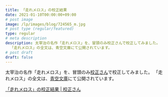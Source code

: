 ```yaml
---
title: 「走れメロス」の校正結果
date: 2021-01-10T00:00:00+09:00
# post image
image: /lp/images/blog/724565_m.jpg
# post type (regular/featured)
type: regular
# meta description
description: 太宰治の名作「走れメロス」を、冒頭のみ校正さんで校正してみました。
  「走れメロス」の全文は、青空文庫にて公開されています。
# post draft
draft: false
---
```


太宰治の名作「走れメロス」を、冒頭のみ[校正さん](https://kohsei-san.hata6502.com/lp/)で校正してみました。
「走れメロス」の全文は、[青空文庫](https://www.aozora.gr.jp/cards/000035/files/1567_14913.html)にて公開されています。

[「走れメロス」の校正結果 | 校正さん](https://kohsei-san.hata6502.com/?text=%E3%80%80%E3%83%A1%E3%83%AD%E3%82%B9%E3%81%AF%E6%BF%80%E6%80%92%E3%81%97%E3%81%9F%E3%80%82%E5%BF%85%E3%81%9A%E3%80%81%E3%81%8B%E3%81%AE%E9%82%AA%E6%99%BA%E6%9A%B4%E8%99%90%E3%81%AE%E7%8E%8B%E3%82%92%E9%99%A4%E3%81%8B%E3%81%AA%E3%81%91%E3%82%8C%E3%81%B0%E3%81%AA%E3%82%89%E3%81%AC%E3%81%A8%E6%B1%BA%E6%84%8F%E3%81%97%E3%81%9F%E3%80%82%E3%83%A1%E3%83%AD%E3%82%B9%E3%81%AB%E3%81%AF%E6%94%BF%E6%B2%BB%E3%81%8C%E3%82%8F%E3%81%8B%E3%82%89%E3%81%AC%E3%80%82%E3%83%A1%E3%83%AD%E3%82%B9%E3%81%AF%E3%80%81%E6%9D%91%E3%81%AE%E7%89%A7%E4%BA%BA%E3%81%A7%E3%81%82%E3%82%8B%E3%80%82%E7%AC%9B%E3%82%92%E5%90%B9%E3%81%8D%E3%80%81%E7%BE%8A%E3%81%A8%E9%81%8A%E3%82%93%E3%81%A7%E6%9A%AE%E3%81%97%E3%81%A6%E6%9D%A5%E3%81%9F%E3%80%82%E3%81%91%E3%82%8C%E3%81%A9%E3%82%82%E9%82%AA%E6%82%AA%E3%81%AB%E5%AF%BE%E3%81%97%E3%81%A6%E3%81%AF%E3%80%81%E4%BA%BA%E4%B8%80%E5%80%8D%E3%81%AB%E6%95%8F%E6%84%9F%E3%81%A7%E3%81%82%E3%81%A3%E3%81%9F%E3%80%82%E3%81%8D%E3%82%87%E3%81%86%E6%9C%AA%E6%98%8E%E3%83%A1%E3%83%AD%E3%82%B9%E3%81%AF%E6%9D%91%E3%82%92%E5%87%BA%E7%99%BA%E3%81%97%E3%80%81%E9%87%8E%E3%82%92%E8%B6%8A%E3%81%88%E5%B1%B1%E8%B6%8A%E3%81%88%E3%80%81%E5%8D%81%E9%87%8C%E3%81%AF%E3%81%AA%E3%82%8C%E3%81%9F%E6%AD%A4%E3%81%AE%E3%82%B7%E3%83%A9%E3%82%AF%E3%82%B9%E3%81%AE%E5%B8%82%E3%81%AB%E3%82%84%E3%81%A3%E3%81%A6%E6%9D%A5%E3%81%9F%E3%80%82%E3%83%A1%E3%83%AD%E3%82%B9%E3%81%AB%E3%81%AF%E7%88%B6%E3%82%82%E3%80%81%E6%AF%8D%E3%82%82%E7%84%A1%E3%81%84%E3%80%82%E5%A5%B3%E6%88%BF%E3%82%82%E7%84%A1%E3%81%84%E3%80%82%E5%8D%81%E5%85%AD%E3%81%AE%E3%80%81%E5%86%85%E6%B0%97%E3%81%AA%E5%A6%B9%E3%81%A8%E4%BA%8C%E4%BA%BA%E6%9A%AE%E3%81%97%E3%81%A0%E3%80%82%E3%81%93%E3%81%AE%E5%A6%B9%E3%81%AF%E3%80%81%E6%9D%91%E3%81%AE%E6%88%96%E3%82%8B%E5%BE%8B%E6%B0%97%E3%81%AA%E4%B8%80%E7%89%A7%E4%BA%BA%E3%82%92%E3%80%81%E8%BF%91%E3%80%85%E3%80%81%E8%8A%B1%E5%A9%BF%E3%81%A8%E3%81%97%E3%81%A6%E8%BF%8E%E3%81%88%E3%82%8B%E4%BA%8B%E3%81%AB%E3%81%AA%E3%81%A3%E3%81%A6%E3%81%84%E3%81%9F%E3%80%82%E7%B5%90%E5%A9%9A%E5%BC%8F%E3%82%82%E9%96%93%E8%BF%91%E3%81%8B%E3%81%AA%E3%81%AE%E3%81%A7%E3%81%82%E3%82%8B%E3%80%82%E3%83%A1%E3%83%AD%E3%82%B9%E3%81%AF%E3%80%81%E3%81%9D%E3%82%8C%E3%82%86%E3%81%88%E3%80%81%E8%8A%B1%E5%AB%81%E3%81%AE%E8%A1%A3%E8%A3%B3%E3%82%84%E3%82%89%E7%A5%9D%E5%AE%B4%E3%81%AE%E5%BE%A1%E9%A6%B3%E8%B5%B0%E3%82%84%E3%82%89%E3%82%92%E8%B2%B7%E3%81%84%E3%81%AB%E3%80%81%E3%81%AF%E3%82%8B%E3%81%B0%E3%82%8B%E5%B8%82%E3%81%AB%E3%82%84%E3%81%A3%E3%81%A6%E6%9D%A5%E3%81%9F%E3%81%AE%E3%81%A0%E3%80%82%E5%85%88%E3%81%9A%E3%80%81%E3%81%9D%E3%81%AE%E5%93%81%E3%80%85%E3%82%92%E8%B2%B7%E3%81%84%E9%9B%86%E3%82%81%E3%80%81%E3%81%9D%E3%82%8C%E3%81%8B%E3%82%89%E9%83%BD%E3%81%AE%E5%A4%A7%E8%B7%AF%E3%82%92%E3%81%B6%E3%82%89%E3%81%B6%E3%82%89%E6%AD%A9%E3%81%84%E3%81%9F%E3%80%82%E3%83%A1%E3%83%AD%E3%82%B9%E3%81%AB%E3%81%AF%E7%AB%B9%E9%A6%AC%E3%81%AE%E5%8F%8B%E3%81%8C%E3%81%82%E3%81%A3%E3%81%9F%E3%80%82%E3%82%BB%E3%83%AA%E3%83%8C%E3%83%B3%E3%83%86%E3%82%A3%E3%82%A6%E3%82%B9%E3%81%A7%E3%81%82%E3%82%8B%E3%80%82%E4%BB%8A%E3%81%AF%E6%AD%A4%E3%81%AE%E3%82%B7%E3%83%A9%E3%82%AF%E3%82%B9%E3%81%AE%E5%B8%82%E3%81%A7%E3%80%81%E7%9F%B3%E5%B7%A5%E3%82%92%E3%81%97%E3%81%A6%E3%81%84%E3%82%8B%E3%80%82%E3%81%9D%E3%81%AE%E5%8F%8B%E3%82%92%E3%80%81%E3%81%93%E3%82%8C%E3%81%8B%E3%82%89%E8%A8%AA%E3%81%AD%E3%81%A6%E3%81%BF%E3%82%8B%E3%81%A4%E3%82%82%E3%82%8A%E3%81%AA%E3%81%AE%E3%81%A0%E3%80%82%E4%B9%85%E3%81%97%E3%81%8F%E9%80%A2%E3%82%8F%E3%81%AA%E3%81%8B%E3%81%A3%E3%81%9F%E3%81%AE%E3%81%A0%E3%81%8B%E3%82%89%E3%80%81%E8%A8%AA%E3%81%AD%E3%81%A6%E8%A1%8C%E3%81%8F%E3%81%AE%E3%81%8C%E6%A5%BD%E3%81%97%E3%81%BF%E3%81%A7%E3%81%82%E3%82%8B%E3%80%82%E6%AD%A9%E3%81%84%E3%81%A6%E3%81%84%E3%82%8B%E3%81%86%E3%81%A1%E3%81%AB%E3%83%A1%E3%83%AD%E3%82%B9%E3%81%AF%E3%80%81%E3%81%BE%E3%81%A1%E3%81%AE%E6%A7%98%E5%AD%90%E3%82%92%E6%80%AA%E3%81%97%E3%81%8F%E6%80%9D%E3%81%A3%E3%81%9F%E3%80%82%E3%81%B2%E3%81%A3%E3%81%9D%E3%82%8A%E3%81%97%E3%81%A6%E3%81%84%E3%82%8B%E3%80%82%E3%82%82%E3%81%86%E6%97%A2%E3%81%AB%E6%97%A5%E3%82%82%E8%90%BD%E3%81%A1%E3%81%A6%E3%80%81%E3%81%BE%E3%81%A1%E3%81%AE%E6%9A%97%E3%81%84%E3%81%AE%E3%81%AF%E5%BD%93%E3%82%8A%E3%81%BE%E3%81%88%E3%81%A0%E3%81%8C%E3%80%81%E3%81%91%E3%82%8C%E3%81%A9%E3%82%82%E3%80%81%E3%81%AA%E3%82%93%E3%81%A0%E3%81%8B%E3%80%81%E5%A4%9C%E3%81%AE%E3%81%9B%E3%81%84%E3%81%B0%E3%81%8B%E3%82%8A%E3%81%A7%E3%81%AF%E7%84%A1%E3%81%8F%E3%80%81%E5%B8%82%E5%85%A8%E4%BD%93%E3%81%8C%E3%80%81%E3%82%84%E3%81%91%E3%81%AB%E5%AF%82%E3%81%97%E3%81%84%E3%80%82%E3%81%AE%E3%82%93%E3%81%8D%E3%81%AA%E3%83%A1%E3%83%AD%E3%82%B9%E3%82%82%E3%80%81%E3%81%A0%E3%82%93%E3%81%A0%E3%82%93%E4%B8%8D%E5%AE%89%E3%81%AB%E3%81%AA%E3%81%A3%E3%81%A6%E6%9D%A5%E3%81%9F%E3%80%82%E8%B7%AF%E3%81%A7%E9%80%A2%E3%81%A3%E3%81%9F%E8%8B%A5%E3%81%84%E8%A1%86%E3%82%92%E3%81%A4%E3%81%8B%E3%81%BE%E3%81%88%E3%81%A6%E3%80%81%E4%BD%95%E3%81%8B%E3%81%82%E3%81%A3%E3%81%9F%E3%81%AE%E3%81%8B%E3%80%81%E4%BA%8C%E5%B9%B4%E3%81%BE%E3%81%88%E3%81%AB%E6%AD%A4%E3%81%AE%E5%B8%82%E3%81%AB%E6%9D%A5%E3%81%9F%E3%81%A8%E3%81%8D%E3%81%AF%E3%80%81%E5%A4%9C%E3%81%A7%E3%82%82%E7%9A%86%E3%81%8C%E6%AD%8C%E3%82%92%E3%81%86%E3%81%9F%E3%81%A3%E3%81%A6%E3%80%81%E3%81%BE%E3%81%A1%E3%81%AF%E8%B3%91%E3%82%84%E3%81%8B%E3%81%A7%E3%81%82%E3%81%A3%E3%81%9F%E7%AD%88%E3%81%A0%E3%81%8C%E3%80%81%E3%81%A8%E8%B3%AA%E5%95%8F%E3%81%97%E3%81%9F%E3%80%82%E8%8B%A5%E3%81%84%E8%A1%86%E3%81%AF%E3%80%81%E9%A6%96%E3%82%92%E6%8C%AF%E3%81%A3%E3%81%A6%E7%AD%94%E3%81%88%E3%81%AA%E3%81%8B%E3%81%A3%E3%81%9F%E3%80%82%E3%81%97%E3%81%B0%E3%82%89%E3%81%8F%E6%AD%A9%E3%81%84%E3%81%A6%E8%80%81%E7%88%BA%E3%81%AB%E9%80%A2%E3%81%84%E3%80%81%E3%81%93%E3%82%93%E3%81%A9%E3%81%AF%E3%82%82%E3%81%A3%E3%81%A8%E3%80%81%E8%AA%9E%E5%8B%A2%E3%82%92%E5%BC%B7%E3%81%8F%E3%81%97%E3%81%A6%E8%B3%AA%E5%95%8F%E3%81%97%E3%81%9F%E3%80%82%E8%80%81%E7%88%BA%E3%81%AF%E7%AD%94%E3%81%88%E3%81%AA%E3%81%8B%E3%81%A3%E3%81%9F%E3%80%82%E3%83%A1%E3%83%AD%E3%82%B9%E3%81%AF%E4%B8%A1%E6%89%8B%E3%81%A7%E8%80%81%E7%88%BA%E3%81%AE%E3%81%8B%E3%82%89%E3%81%A0%E3%82%92%E3%82%86%E3%81%99%E3%81%B6%E3%81%A3%E3%81%A6%E8%B3%AA%E5%95%8F%E3%82%92%E9%87%8D%E3%81%AD%E3%81%9F%E3%80%82%E8%80%81%E7%88%BA%E3%81%AF%E3%80%81%E3%81%82%E3%81%9F%E3%82%8A%E3%82%92%E3%81%AF%E3%81%B0%E3%81%8B%E3%82%8B%E4%BD%8E%E5%A3%B0%E3%81%A7%E3%80%81%E3%82%8F%E3%81%9A%E3%81%8B%E7%AD%94%E3%81%88%E3%81%9F%E3%80%82%0A%E3%80%8C%E7%8E%8B%E6%A7%98%E3%81%AF%E3%80%81%E4%BA%BA%E3%82%92%E6%AE%BA%E3%81%97%E3%81%BE%E3%81%99%E3%80%82%E3%80%8D%0A%E3%80%8C%E3%81%AA%E3%81%9C%E6%AE%BA%E3%81%99%E3%81%AE%E3%81%A0%E3%80%82%E3%80%8D%0A%E3%80%8C%E6%82%AA%E5%BF%83%E3%82%92%E6%8A%B1%E3%81%84%E3%81%A6%E3%81%84%E3%82%8B%E3%80%81%E3%81%A8%E3%81%84%E3%81%86%E3%81%AE%E3%81%A7%E3%81%99%E3%81%8C%E3%80%81%E8%AA%B0%E3%82%82%E3%81%9D%E3%82%93%E3%81%AA%E3%80%81%E6%82%AA%E5%BF%83%E3%82%92%E6%8C%81%E3%81%A3%E3%81%A6%E3%81%AF%E5%B1%85%E3%82%8A%E3%81%BE%E3%81%9B%E3%81%AC%E3%80%82%E3%80%8D%0A%E3%80%8C%E3%81%9F%E3%81%8F%E3%81%95%E3%82%93%E3%81%AE%E4%BA%BA%E3%82%92%E6%AE%BA%E3%81%97%E3%81%9F%E3%81%AE%E3%81%8B%E3%80%82%E3%80%8D%0A%E3%80%8C%E3%81%AF%E3%81%84%E3%80%81%E3%81%AF%E3%81%98%E3%82%81%E3%81%AF%E7%8E%8B%E6%A7%98%E3%81%AE%E5%A6%B9%E5%A9%BF%E3%81%95%E3%81%BE%E3%82%92%E3%80%82%E3%81%9D%E3%82%8C%E3%81%8B%E3%82%89%E3%80%81%E5%BE%A1%E8%87%AA%E8%BA%AB%E3%81%AE%E3%81%8A%E4%B8%96%E5%97%A3%E3%82%92%E3%80%82%E3%81%9D%E3%82%8C%E3%81%8B%E3%82%89%E3%80%81%E5%A6%B9%E3%81%95%E3%81%BE%E3%82%92%E3%80%82%E3%81%9D%E3%82%8C%E3%81%8B%E3%82%89%E3%80%81%E5%A6%B9%E3%81%95%E3%81%BE%E3%81%AE%E5%BE%A1%E5%AD%90%E3%81%95%E3%81%BE%E3%82%92%E3%80%82%E3%81%9D%E3%82%8C%E3%81%8B%E3%82%89%E3%80%81%E7%9A%87%E5%90%8E%E3%81%95%E3%81%BE%E3%82%92%E3%80%82%E3%81%9D%E3%82%8C%E3%81%8B%E3%82%89%E3%80%81%E8%B3%A2%E8%87%A3%E3%81%AE%E3%82%A2%E3%83%AC%E3%82%AD%E3%82%B9%E6%A7%98%E3%82%92%E3%80%82%E3%80%8D%0A%E3%80%8C%E3%81%8A%E3%81%A9%E3%82%8D%E3%81%84%E3%81%9F%E3%80%82%E5%9B%BD%E7%8E%8B%E3%81%AF%E4%B9%B1%E5%BF%83%E3%81%8B%E3%80%82%E3%80%8D%0A%EF%BC%88%E7%9C%81%E7%95%A5%EF%BC%89%0A&title=%E8%B5%B0%E3%82%8C%E3%83%A1%E3%83%AD%E3%82%B9)
